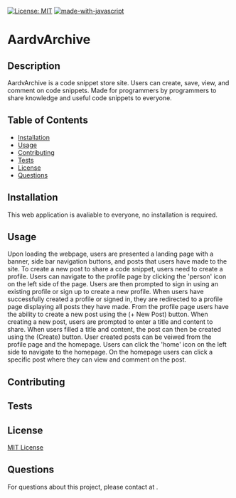 [![License: MIT](https://img.shields.io/badge/License-MIT-yellow.svg)](https://opensource.org/licenses/MIT)
[![made-with-javascript](https://img.shields.io/badge/Made%20with-JavaScript-1f425f.svg)](https://www.javascript.com)

# AardvArchive

## Description

AardvArchive is a code snippet store site. Users can create, save, view, and comment on code snippets.
Made for programmers by programmers to share knowledge and useful code snippets to everyone. 


## Table of Contents

- [Installation](#installation)
- [Usage](#usage)
- [Contributing](#contributing)
- [Tests](#tests)
- [License](#license)
- [Questions](#questions)

## Installation

This web application is avaliable to everyone, no installation is required.

## Usage

Upon loading the webpage, users are presented a landing page with a banner, side bar navigation buttons, and posts that users have made to the site. To create a new post to share a code snippet, users need to create a profile. Users can navigate to the profile page by clicking the 'person' icon on the left side of the page. Users are then prompted to sign in using an existing profile or sign up to create a new profile. When users have successfully created a profile or signed in, they are redirected to a profile page displaying all posts they have made. From the profile page users have the ability to create a new post using the (+ New Post) button. When creating a new post, users are prompted to enter a title and content to share. When users filled a title and content, the post can then be created using the (Create) button. User created posts can be veiwed from the profile page and the homepage. Users can click the 'home' icon on the left side to navigate to the homepage. On the homepage users can click a specific post where they can view and comment on the post.

## Contributing



## Tests



## License

[MIT License](https://opensource.org/licenses/MIT)

## Questions

For questions about this project, please contact [](https://github.com/) at .
